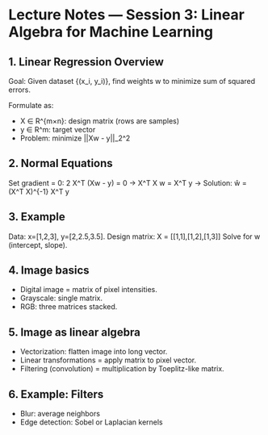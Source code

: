 
# Lecture Notes — Session 3: Linear Algebra for Machine Learning

## 1. Linear Regression Overview
Goal: Given dataset {(x_i, y_i)}, find weights w to minimize sum of squared errors.

Formulate as:
- X ∈ R^{m×n}: design matrix (rows are samples)
- y ∈ R^m: target vector
- Problem: minimize ||Xw - y||_2^2

## 2. Normal Equations
Set gradient = 0:
2 X^T (Xw - y) = 0
→ X^T X w = X^T y
→ Solution: ŵ = (X^T X)^{-1} X^T y

## 3. Example
Data: x=[1,2,3], y=[2,2.5,3.5].
Design matrix: X = [[1,1],[1,2],[1,3]]
Solve for w (intercept, slope).

## 4. Image basics
- Digital image = matrix of pixel intensities.
- Grayscale: single matrix.
- RGB: three matrices stacked.

## 5. Image as linear algebra
- Vectorization: flatten image into long vector.
- Linear transformations = apply matrix to pixel vector.
- Filtering (convolution) = multiplication by Toeplitz-like matrix.

## 6. Example: Filters
- Blur: average neighbors
- Edge detection: Sobel or Laplacian kernels
